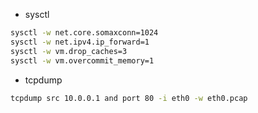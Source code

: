- sysctl

```bash
sysctl -w net.core.somaxconn=1024
sysctl -w net.ipv4.ip_forward=1
sysctl -w vm.drop_caches=3
sysctl -w vm.overcommit_memory=1
```

- tcpdump

```bash
tcpdump src 10.0.0.1 and port 80 -i eth0 -w eth0.pcap
```
